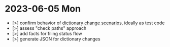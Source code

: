 # 2023-06-05 Mon

- [>] confirm behavior of [dictionary change scenarios](./2023-06-02.md), ideally as test code
- [>] assess "check paths" approach
- [>] add facts for filing status flow
- [>] generate JSON for dictionary changes 
